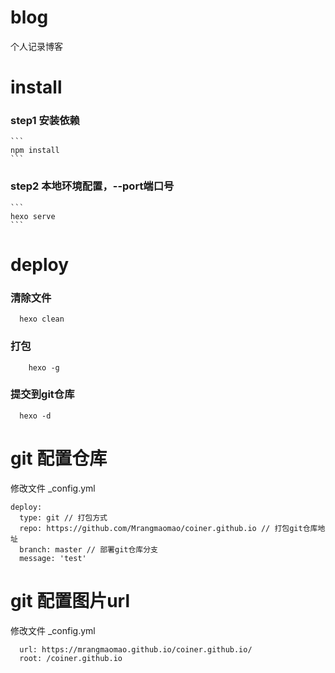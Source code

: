 # blog
个人记录博客
# install
  ### step1 安装依赖
    ```
    npm install
    ```
  ### step2 本地环境配置，--port端口号
    ```
    hexo serve
    ```
# deploy
  ### 清除文件
  ```
    hexo clean
  ```
  ### 打包
  ```
      hexo -g
  ```
  ### 提交到git仓库
  ```
    hexo -d
  ```
# git 配置仓库 
  修改文件 _config.yml
  ```
  deploy:
    type: git // 打包方式
    repo: https://github.com/Mrangmaomao/coiner.github.io // 打包git仓库地址
    branch: master // 部署git仓库分支
    message: 'test'
  ```
# git 配置图片url
  修改文件 _config.yml
  ```
    url: https://mrangmaomao.github.io/coiner.github.io/
    root: /coiner.github.io
  ```
  
